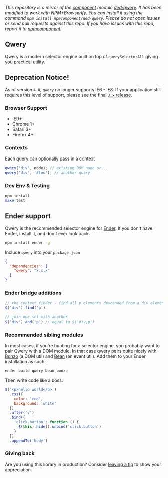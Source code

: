 *This repository is a mirror of the [component](http://component.io) module [ded/qwery](http://github.com/ded/qwery). It has been modified to work with NPM+Browserify. You can install it using the command `npm install npmcomponent/ded-qwery`. Please do not open issues or send pull requests against this repo. If you have issues with this repo, report it to [npmcomponent](https://github.com/airportyh/npmcomponent).*
## Qwery
Qwery is a modern selector engine built on top of `querySelectorAll` giving you practical utility.

## Deprecation Notice!

As of version `4.0`, `qwery` no longer supports IE6 - IE8. If your application still requires this level of support, please see the final [`3.x` release](https://github.com/ded/qwery/tree/v3.4.2).

### Browser Support

  - IE9+
  - Chrome 1+
  - Safari 3+
  - Firefox 4+


### Contexts
Each query can optionally pass in a context

``` js
qwery('div', node); // existing DOM node or...
qwery('div', '#foo'); // another query
```


### Dev Env & Testing

``` sh
npm install
make test
```

## Ender support
Qwery is the recommended selector engine for [Ender](http://enderjs.com). If you don't have Ender, install it, and don't ever look back.

``` sh
npm install ender -g
```

Include `qwery` into your `package.json`

``` json
{
  "dependencies": {
    "qwery": "x.x.x"
  }
}
```

### Ender bridge additions

``` js
// the context finder - find all p elements descended from a div element
$('div').find('p')

// join one set with another
$('div').and('p') // equal to $('div,p')
```

### Recommended sibling modules
In most cases, if you're hunting for a selector engine, you probably want to pair Qwery with a DOM module. In that case qwery pairs quite nicely with [Bonzo](https://github.com/ded/bonzo) (a DOM util) and [Bean](https://github.com/fat/bean) (an event util). Add them to your Ender installation as such:

``` sh
ender build qwery bean bonzo
```

Then write code like a boss:

``` js
$('<p>hello world</p>')
  .css({
    color: 'red',
    background: 'white'
  })
  .after('√')
  .bind({
    'click.button': function () {
      $(this).hide().unbind('click.button')
    }
  })
  .appendTo('body')
```

### Giving back
Are you using this library in production? Consider [leaving a tip](https://www.gittip.com/ded) to show your appreciation.
